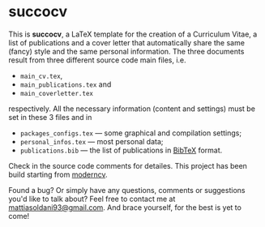 # succocv

This is **succocv**, a LaTeX template for the creation of a Curriculum Vitae, a list of publications and a cover letter that automatically share the same (fancy) style and the same personal information. The three documents result from three different source code main files, i.e.

- `main_cv.tex`,
- `main_publications.tex` and
- `main_coverletter.tex`

respectively. All the necessary information (content and settings) must be set in these 3 files and in

- `packages_configs.tex` &mdash; some graphical and compilation settings;
- `personal_infos.tex` &mdash; most personal data;
- `publications.bib` &mdash; the list of publications in [BibTeX](http://www.bibtex.org/) format.

Check in the source code comments for detailes. This project has been build starting from [moderncv](https://www.ctan.org/pkg/moderncv).

Found a bug? Or simply have any questions, comments or suggestions you'd like to talk about? Feel free to contact me at <mattiasoldani93@gmail.com>. And brace yourself, for the best is yet to come!
